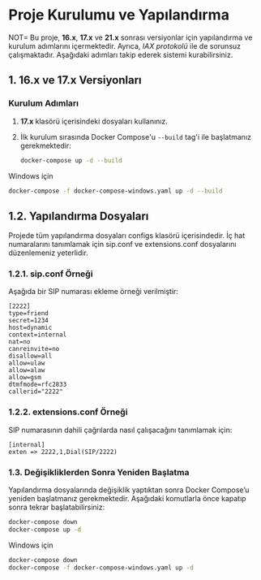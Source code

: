 # Proje Kurulumu ve Yapılandırma

NOT= Bu proje, **16.x**, **17.x** ve **21.x** sonrası versiyonlar için yapılandırma ve kurulum adımlarını içermektedir. Ayrıca, *IAX protokolü* ile de sorunsuz çalışmaktadır. Aşağıdaki adımları takip ederek sistemi kurabilirsiniz.

## 1. 16.x ve 17.x Versiyonları

### Kurulum Adımları

1. **17.x** klasörü içerisindeki dosyaları kullanınız.
2. İlk kurulum sırasında Docker Compose'u `--build` tag'i ile başlatmanız gerekmektedir:

   ```bash
   docker-compose up -d --build

Windows için

   ```bash
   docker-compose -f docker-compose-windows.yaml up -d --build
```


## 1.2. Yapılandırma Dosyaları
Projede tüm yapılandırma dosyaları configs klasörü içerisindedir. İç hat numaralarını tanımlamak için sip.conf ve extensions.conf dosyalarını düzenlemeniz yeterlidir.


### 1.2.1. sip.conf Örneği
Aşağıda bir SIP numarası ekleme örneği verilmiştir:

```
[2222]
type=friend
secret=1234
host=dynamic
context=internal
nat=no
canreinvite=no
disallow=all
allow=ulaw
allow=alaw
allow=gsm
dtmfmode=rfc2833
callerid="2222"
```

### 1.2.2. extensions.conf Örneği
SIP numarasının dahili çağrılarda nasıl çalışacağını tanımlamak için:

```
[internal]
exten => 2222,1,Dial(SIP/2222)
```

### 1.3. Değişikliklerden Sonra Yeniden Başlatma
Yapılandırma dosyalarında değişiklik yaptıktan sonra Docker Compose’u yeniden başlatmanız gerekmektedir. Aşağıdaki komutlarla önce kapatıp sonra tekrar başlatabilirsiniz:

```bash
docker-compose down
docker-compose up -d
```

Windows için


```bash
docker-compose down
docker-compose -f docker-compose-windows.yaml up -d
```
